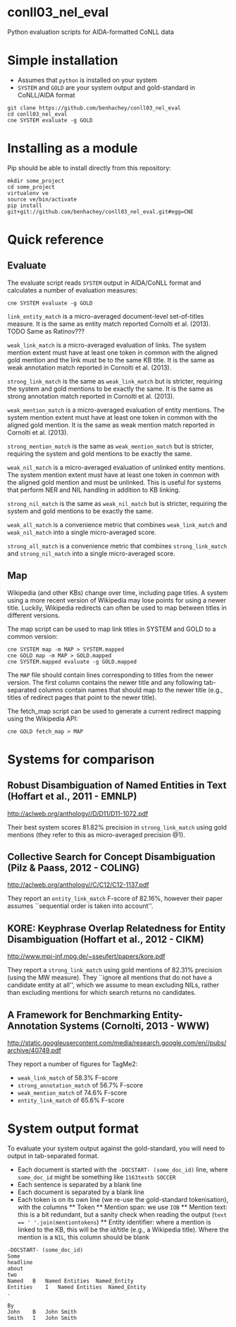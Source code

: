 conll03_nel_eval
================

Python evaluation scripts for AIDA-formatted CoNLL data

Simple installation
===================

* Assumes that `python` is installed on your system
* `SYSTEM` and `GOLD` are your system output and gold-standard in CoNLL/AIDA format

```Shell
git clone https://github.com/benhachey/conll03_nel_eval
cd conll03_nel_eval
cne SYSTEM evaluate -g GOLD
```

Installing as a module
======================

Pip should be able to install directly from this repository:
```Shell
mkdir some_project
cd some_project
virtualenv ve
source ve/bin/activate
pip install git+git://github.com/benhachey/conll03_nel_eval.git#egg=CNE
```

# Quick reference

## Evaluate

The evaluate script reads `SYSTEM` output in AIDA/CoNLL format and calculates a number of evaluation measures:

```Shell
cne SYSTEM evaluate -g GOLD
```

`link_entity_match` is a micro-averaged document-level set-of-titles measure. It is the same as entity match reported Cornolti et al. (2013). TODO Same as Ratinov???

`weak_link_match` is a micro-averaged evaluation of links. The system mention extent must have at least one token in common with the aligned gold mention and the link must be to the same KB title. It is the same as weak annotation match reported in Cornolti et al. (2013).

`strong_link_match` is the same as `weak_link_match` but is stricter, requiring the system and gold mentions to be exactly the same. It is the same as strong annotation match reported in Cornolti et al. (2013).

`weak_mention_match` is a micro-averaged evaluation of entity mentions. The system mention extent must have at least one token in common with the aligned gold mention. It is the same as weak mention match reported in Cornolti et al. (2013).

`strong_mention_match` is the same as `weak_mention_match` but is stricter, requiring the system and gold mentions to be exactly the same.

`weak_nil_match` is a micro-averaged evaluation of unlinked entity mentions. The system mention extent must have at least one token in common with the aligned gold mention and must be unlinked. This is useful for systems that perform NER and NIL handling in addition to KB linking.

`strong_nil_match` is the same as `weak_nil_match` but is stricter, requiring the system and gold mentions to be exactly the same.

`weak_all_match` is a convenience metric that combines `weak_link_match` and `weak_nil_match` into a single micro-averaged score.

`strong_all_match` is a convenience metric that combines `strong_link_match` and `strong_nil_match` into a single micro-averaged score.

## Map

Wikipedia (and other KBs) change over time, including page titles. A system using a more recent version of Wikipedia may lose points for using a newer title. Luckily, Wikipedia redirects can often be used to map between titles in different versions.

The map script can be used to map link titles in SYSTEM and GOLD to a common version:

```Shell
cne SYSTEM map -m MAP > SYSTEM.mapped
cne GOLD map -m MAP > GOLD.mapped
cne SYSTEM.mapped evaluate -g GOLD.mapped
```

The `MAP` file should contain lines corresponding to titles from the newer version. The first column contains the newer title and any following tab-separated columns contain names that should map to the newer title (e.g., titles of redirect pages that point to the newer title).

The fetch_map script can be used to generate a current redirect mapping using the Wikipedia API:

```Shell
cne GOLD fetch_map > MAP
```

# Systems for comparison

## Robust Disambiguation of Named Entities in Text (Hoffart et al., 2011 - EMNLP)
  
http://aclweb.org/anthology//D/D11/D11-1072.pdf

Their best system scores 81.82% precision in `strong_link_match` using gold mentions (they refer to this as micro-averaged precision @1).

## Collective Search for Concept Disambiguation (Pilz & Paass, 2012 - COLING)

http://aclweb.org/anthology//C/C12/C12-1137.pdf

They report an `entity_link_match` F-score of 82.16%, however their paper assumes ``sequential order is taken into account''.

## KORE: Keyphrase Overlap Relatedness for Entity Disambiguation (Hoffart et al., 2012 - CIKM)

http://www.mpi-inf.mpg.de/~sseufert/papers/kore.pdf

They report a `strong_link_match` using gold mentions of 82.31% precision (using the MW measure).
They ``ignore all mentions that do not have a candidate entity at all'', which we assume to mean excluding NILs, rather than excluding mentions for which search returns no candidates.

## A Framework for Benchmarking Entity-Annotation Systems (Cornolti, 2013 - WWW)

http://static.googleusercontent.com/media/research.google.com/en//pubs/archive/40749.pdf

They report a number of figures for TagMe2:
* `weak_link_match` of 58.3% F-score
* `strong_annotation_match` of 56.7% F-score
* `weak_mention_match` of 74.6% F-score
* `entity_link_match` of 65.6% F-score

# System output format

To evaluate your system output against the gold-standard, you will need to output in tab-separated format.
* Each document is started with the `-DOCSTART- (some_doc_id)` line, where `some_doc_id` might be something like `1163testb SOCCER`
* Each sentence is separated by a blank line
* Each document is separated by a blank line
* Each token is on its own line (we re-use the gold-standard tokenisation), with the columns
** Token
** Mention span: we use `IOB`
** Mention text: this is a bit redundant, but a sanity check when reading the output (`text == ' '.join(mentiontokens`)
** Entity identifier: where a mention is linked to the KB, this will be the id/title (e.g., a Wikipedia title). Where the mention is a `NIL`, this column should be blank

```
-DOCSTART- (some_doc_id)
Some
headline
about
two
Named	B	Named Entities	Named_Entity
Entities	I	Named Entities	Named_Entity
.

By
John	B	John Smith
Smith	I	John Smith
```
